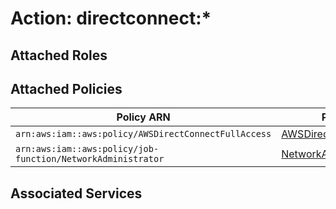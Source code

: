# Action: directconnect:*

## Attached Roles

## Attached Policies

| Policy ARN | Policy Name |
|------------|-------------|
| `arn:aws:iam::aws:policy/AWSDirectConnectFullAccess` | [AWSDirectConnectFullAccess](../policies.md#awsdirectconnectfullaccess) |
| `arn:aws:iam::aws:policy/job-function/NetworkAdministrator` | [NetworkAdministrator](../policies.md#networkadministrator) |

## Associated Services

